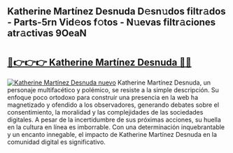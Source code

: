 ## Katherine Martínez Desnuda D𝚎sn𝚞dos filtr𝚊dos - Parts-5rn Vid𝚎os f𝚘tos - N𝚞evas filtr𝚊ciones atr𝚊ctivas 9OeaN

# <h2><a href="http://mb8itq.tromn.icu/?c=Katherine+Mart%c3%adnez+Desnuda">🔗👉👉👉 Katherine Martínez Desnuda 🔗🔗</a></h2>

[![Katherine Martínez Desnuda nuevo](https://i.imgur.com/pEAQMta.gif)](http://mb8itq.tromn.icu/?c=Katherine+Mart%c3%adnez+Desnuda)
Katherine Martínez Desnuda, un personaje multifacético y polémico, se resiste a la simple descripción. Su enfoque poco ortodoxo para construir una presencia en la web ha magnetizado y ofendido a los observadores, generando debates sobre el consentimiento, la moralidad y las complejidades de las sociedades digitales. A pesar de la incertidumbre de sus próximas acciones, su huella en la cultura en línea es imborrable. Con una determinación inquebrantable y un encanto innegable, el impacto de Katherine Martínez Desnuda en la comunidad digital es significativo.
